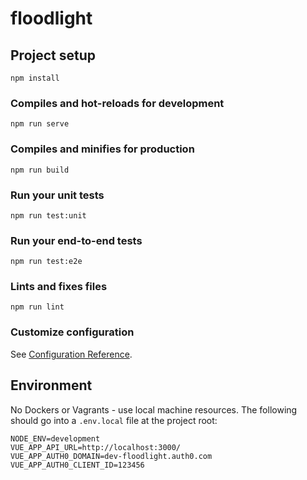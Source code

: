 # floodlight

## Project setup
```
npm install
```

### Compiles and hot-reloads for development
```
npm run serve
```

### Compiles and minifies for production
```
npm run build
```

### Run your unit tests
```
npm run test:unit
```

### Run your end-to-end tests
```
npm run test:e2e
```

### Lints and fixes files
```
npm run lint
```

### Customize configuration
See [Configuration Reference](https://cli.vuejs.org/config/).
## Environment
No Dockers or Vagrants - use local machine resources. 
The following should go into a `.env.local` file at the project root:
```
NODE_ENV=development
VUE_APP_API_URL=http://localhost:3000/
VUE_APP_AUTH0_DOMAIN=dev-floodlight.auth0.com
VUE_APP_AUTH0_CLIENT_ID=123456
```